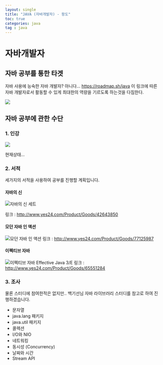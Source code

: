 ```yaml
---
layout: single
title: "JAVA (자바개발자) - 왕도"
toc: true
categories: java
tag : java
---
```


#  자바개발자
## 자바 공부를 통한 타겟
자바 사용에 능숙한 자바 개발자? 아니다... https://roadmap.sh/java 이 링크에 따른 자바 개발자로서 활동할 수 있게 최대한의 역량을 기르도록 하는것을 다짐한다.


![](https://i.imgur.com/1jz2TJh.png)


## 자바 공부에 관한 수단
### 1. 인강
![](https://i.imgur.com/Z9YotdG.png)

현재상태...

### 2. 서적
세가지의 서적을 사용하여 공부를 진행할 계획입니다.
#### 자바의 신
![자바의 신 세트](http://image.yes24.com/momo/TopCate1286/MidCate007/128560844.jpg)

링크 : http://www.yes24.com/Product/Goods/42643850
#### 모던 자바 인 액션
![모던 자바 인 액션](http://image.yes24.com/goods/77125987/XL)
링크 : http://www.yes24.com/Product/Goods/77125987

#### 이펙티브 자바
![이펙티브 자바 Effective Java 3/E](http://image.yes24.com/goods/65551284/XL)
링크 : http://www.yes24.com/Product/Goods/65551284

### 3. 조사
물론 스터디에 참여한적은 없지만.. 백기선님 자바 라이브러리 스터디를 참고로 하여 진행하겠습니다.
-   문자열
-   java.lang 패키지
-   java.util 패키지
-   콜렉션
-   I/O와 NIO
-   네트워킹
-   동시성 (Concurrency)
-   날짜와 시간
-   Stream API
